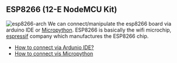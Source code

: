 ## ESP8266 (12-E NodeMCU Kit)
![esp8266-arch](https://i0.wp.com/randomnerdtutorials.com/wp-content/uploads/2019/05/ESP8266-NodeMCU-kit-12-E-pinout-gpio-pin.png?quality=100&strip=all&ssl=1)
We can connect/manipulate the esp8266 board via arduino IDE or [Micropython](https://micropython.org/).
ESP8266 is basically the wifi microchip, [espressif](https://www.espressif.com/en/products/socs/esp8266) company which manufactures the ESP8266 chip.

* [How to connect via Ardunio IDE?](https://github.com/karthikeyanrathore/esp8266/blob/main/install-ide.md)
* [How to connect vis Micropython]()


